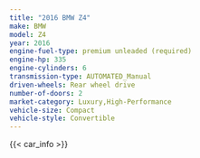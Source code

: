 ```yaml
---
title: "2016 BMW Z4"
make: BMW
model: Z4
year: 2016
engine-fuel-type: premium unleaded (required)
engine-hp: 335
engine-cylinders: 6
transmission-type: AUTOMATED_Manual
driven-wheels: Rear wheel drive
number-of-doors: 2
market-category: Luxury,High-Performance
vehicle-size: Compact
vehicle-style: Convertible
---
```


{{< car_info >}}
